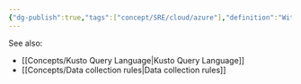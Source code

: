 ```yaml
---
{"dg-publish":true,"tags":["concept/SRE/cloud/azure"],"definition":"With transformations in Azure Monitor, you can filter or modify incoming data before it's sent to a Log Analytics workspace.","ms-learn-url":"https://learn.microsoft.com/en-us/azure/azure-monitor/essentials/data-collection-transformations","permalink":"/concepts/data-collection-transformation/","dgPassFrontmatter":true}
---
```


See also:
* [[Concepts/Kusto Query Language\|Kusto Query Language]] 
* [[Concepts/Data collection rules\|Data collection rules]]

